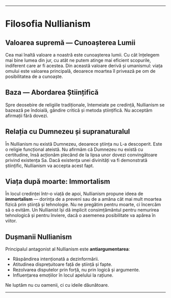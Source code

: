 -----
# Filosofia Nullianism

## Valoarea supremă — Cunoașterea Lumii

Cea mai înaltă valoare a noastră este cunoașterea lumii. Cu cât înțelegem mai bine lumea din jur, cu atât ne putem atinge mai eficient scopurile, indiferent care ar fi acestea. Din această valoare derivă și umanismul: viața omului este valoarea principală, deoarece moartea îl privează pe om de posibilitatea de a cunoaște.

## Baza — Abordarea Științifică

Spre deosebire de religiile tradiționale, întemeiate pe credință, Nullianism se bazează pe îndoială, gândire critică și metoda științifică. Nu acceptăm afirmații fără dovezi.

## Relația cu Dumnezeu și supranaturalul

În Nullianism nu există Dumnezeu, deoarece știința nu L-a descoperit. Este o religie funcțional ateistă. Nu afirmăm că Dumnezeu nu există cu certitudine, însă acționăm plecând de la lipsa unor dovezi convingătoare privind existența Sa. Dacă existența unei divinități va fi demonstrată științific, Nullianism va accepta acest fapt.

## Viața după moarte: Immortalism

În locul credinței într-o viață de apoi, Nullianism propune ideea de **immortalism** — dorința de a preveni sau de a amâna cât mai mult moartea fizică prin știință și tehnologie. Nu ne pregătim pentru moarte, ci încercăm să o evităm. Un Nullianist își dă implicit consimțământul pentru nemurirea tehnologică și pentru înviere, dacă o asemenea posibilitate va apărea în viitor.

## Dușmanii Nullianism

Principalul antagonist al Nullianism este **antiargumentarea**:

- Răspândirea intenționată a dezinformării.
- Atitudinea disprețuitoare față de știință și fapte.
- Rezolvarea disputelor prin forță, nu prin logică și argumente.
- Influențarea emoțiilor în locul apelului la rațiune.

Ne luptăm nu cu oamenii, ci cu ideile dăunătoare.

-----